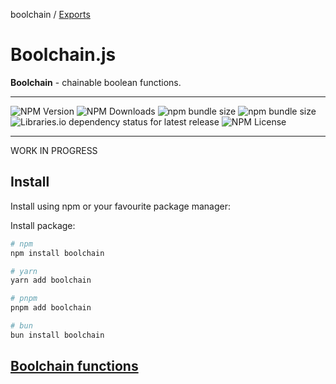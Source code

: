 boolchain / [Exports](modules.md)

# Boolchain.js

**Boolchain** - chainable boolean functions.

---

![NPM Version](https://img.shields.io/npm/v/boolchain) ![NPM Downloads](https://img.shields.io/npm/dt/boolchain) ![npm bundle size](https://img.shields.io/bundlephobia/min/boolchain) ![npm bundle size](https://img.shields.io/bundlephobia/minzip/boolchain) ![Libraries.io dependency status for latest release](https://img.shields.io/librariesio/release/npm/boolchain) ![NPM License](https://img.shields.io/npm/l/boolchain)

---

WORK IN PROGRESS

## Install

Install using npm or your favourite package manager:

Install package:

```sh
# npm
npm install boolchain

# yarn
yarn add boolchain

# pnpm
pnpm add boolchain

# bun
bun install boolchain
```

<!-- DOCS -->

## [Boolchain functions](modules.md#functions-1)
